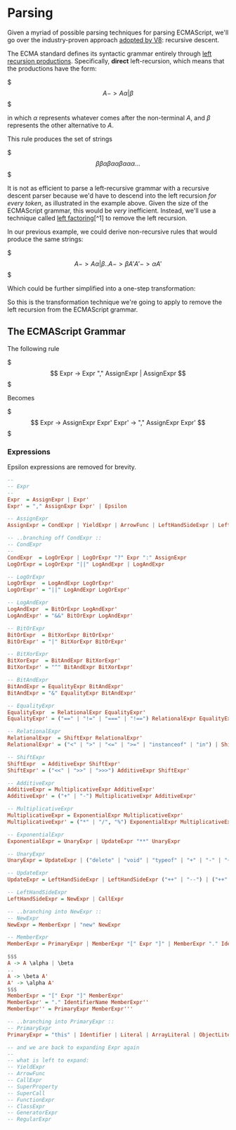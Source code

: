 # Parsing

Given a myriad of possible parsing techniques for parsing ECMAScript, we'll go over the industry-proven approach [adopted by V8](https://chromium.googlesource.com/v8/v8/+/2893b9fbd61dc7e50e679d21e7850e8486d4320d/src/parsing/preparser.h#19): recursive descent.

The ECMA standard defines its syntactic grammar entirely through [left recursion productions](https://en.wikipedia.org/wiki/Left_recursion). Specifically, **direct** left-recursion, which means that the productions have the form:

$$$
A -> A \alpha | \beta
$$$

in which $\alpha$ represents whatever comes after the non-terminal $A$, and $\beta$ represents the other alternative to $A$.

This rule produces the set of strings

$$$
\beta
\beta\alpha
\beta\alpha\alpha
\beta\alpha\alpha\alpha
...
$$$

It is not as efficient to parse a left-recursive grammar with a recursive descent parser because we'd have to descend into the left recursion _for every token_, as illustrated in the example above. Given the size of the ECMAScript grammar, this would be _very_ inefficient. Instead, we'll use a technique called [left factoring](https://en.wikipedia.org/wiki/Left_factoring)[^1] to remove the left recursion.

In our previous example, we could derive non-recursive rules that would produce the same strings:

$$$
A -> A \alpha | \beta
..
A -> \beta A'
A' -> \alpha A'
$$$

Which could be further simplified into a one-step transformation:

So this is the transformation technique we're going to apply to remove the left recursion from the ECMAScript grammar.

## The ECMAScript Grammar

The following rule

$$$
Expr -> Expr "," AssignExpr | AssignExpr
$$$

Becomes

$$$
Expr  -> AssignExpr Expr'
Expr' -> "," AssignExpr Expr'
$$$


### Expressions

Epsilon expressions are removed for brevity.

```hs
--
-- Expr
--
Expr  = AssignExpr | Expr'
Expr' = "," AssignExpr Expr' | Epsilon

-- AssignExpr
AssignExpr = CondExpr | YieldExpr | ArrowFunc | LeftHandSideExpr | LeftHandSideExpr "=" AssignExpr | LeftHandSideExpr ("=" | "+=" | "*=" | "/=" | "|=" | "&=" | "&&=") AssignExpr

-- ..branching off CondExpr ::
-- CondExpr
--
CondExpr  = LogOrExpr | LogOrExpr "?" Expr ":" AssignExpr
LogOrExpr = LogOrExpr "||" LogAndExpr | LogAndExpr

-- LogOrExpr
LogOrExpr  = LogAndExpr LogOrExpr'
LogOrExpr' = "||" LogAndExpr LogOrExpr'

-- LogAndExpr
LogAndExpr  = BitOrExpr LogAndExpr'
LogAndExpr' = "&&" BitOrExpr LogAndExpr'

-- BitOrExpr
BitOrExpr  = BitXorExpr BitOrExpr'
BitOrExpr' = "|" BitXorExpr BitOrExpr'

-- BitXorExpr
BitXorExpr  = BitAndExpr BitXorExpr'
BitXorExpr' = "^" BitAndExpr BitXorExpr'

-- BitAndExpr
BitAndExpr = EqualityExpr BitAndExpr'
BitAndExpr = "&" EqualityExpr BitAndExpr'

-- EqualityExpr
EqualityExpr  = RelationalExpr EqualityExpr'
EqualityExpr' = ("==" | "!=" | "===" | "!==") RelationalExpr EqualityExpr'

-- RelationalExpr
RelationalExpr  = ShiftExpr RelationalExpr'
RelationalExpr' = ("<" | ">" | "<=" | ">=" | "instanceof" | "in") | ShiftExpr RelationalExpr'

-- ShiftExpr
ShiftExpr  = AdditiveExpr ShiftExpr'
ShiftExpr' = ("<<" | ">>" | ">>>") AdditiveExpr ShiftExpr'

-- AdditiveExpr
AdditiveExpr = MultiplicativeExpr AdditiveExpr'
AdditiveExpr' = ("+" | "-") MultiplicativeExpr AdditiveExpr'

-- MultiplicativeExpr 
MultiplicativeExpr = ExponentialExpr MultiplicativeExpr'
MultiplicativeExpr' = ("*" | "/", "%") ExponentialExpr MultiplicativeExpr'

-- ExponentialExpr
ExponentialExpr = UnaryExpr | UpdateExpr "**" UnaryExpr

-- UnaryExpr
UnaryExpr = UpdateExpr | ("delete" | "void" | "typeof" | "+" | "-" | "~" | "!") UnaryExpr

-- UpdateExpr
UpdateExpr = LeftHandSideExpr | LeftHandSideExpr ("++" | "--") | ("++" | "--") LeftHandSideExpr

-- LeftHandSideExpr
LeftHandSideExpr = NewExpr | CallExpr

-- ..branching into NewExpr ::
-- NewExpr
NewExpr = MemberExpr | "new" NewExpr

-- MemberExpr
MemberExpr = PrimaryExpr | MemberExpr "[" Expr "]" | MemberExpr "." IdentifierName | MemberExpr TemplateLiteral | SuperProperty | SuperCall

$$$
A -> A \alpha | \beta
..
A -> \beta A'
A' -> \alpha A'
$$$
MemberExpr = "[" Expr "]" MemberExpr'
MemberExpr' = "." IdentifierName MemberExpr''
MemberExpr'' = PrimaryExpr MemberExpr'''

-- ..branching into PrimaryExpr ::
-- PrimaryExpr
PrimaryExpr = "this" | Identifier | Literal | ArrayLiteral | ObjectLiteral | FunctionExpr | ClassExpr | GeneratorExpr | RegularExpr | TemplateLiteral | "(" Expr ")"

-- and we are back to expanding Expr again
--
-- what is left to expand:
-- YieldExpr
-- ArrowFunc
-- CallExpr
-- SuperProperty
-- SuperCall
-- FunctionExpr
-- ClassExpr
-- GeneratorExpr
-- RegularExpr
```